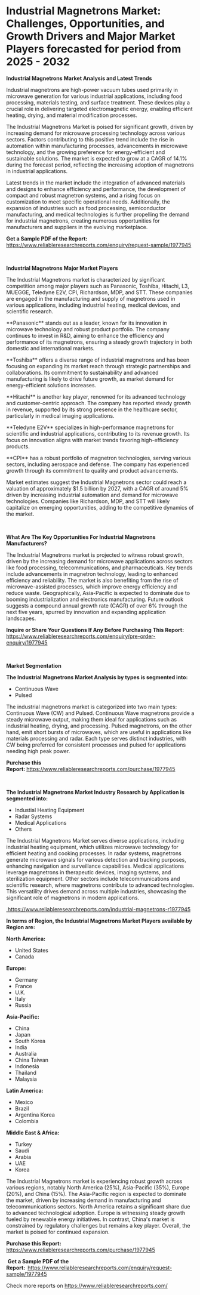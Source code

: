 <p><h1>Industrial Magnetrons Market: Challenges, Opportunities, and Growth Drivers and Major Market Players forecasted for period from 2025 - 2032</h1></p><p><strong>Industrial Magnetrons Market Analysis and Latest Trends</strong></p>
<p><p>Industrial magnetrons are high-power vacuum tubes used primarily in microwave generation for various industrial applications, including food processing, materials testing, and surface treatment. These devices play a crucial role in delivering targeted electromagnetic energy, enabling efficient heating, drying, and material modification processes.</p><p>The Industrial Magnetrons Market is poised for significant growth, driven by increasing demand for microwave processing technology across various sectors. Factors contributing to this positive trend include the rise in automation within manufacturing processes, advancements in microwave technology, and the growing preference for energy-efficient and sustainable solutions. The market is expected to grow at a CAGR of 14.1% during the forecast period, reflecting the increasing adoption of magnetrons in industrial applications.</p><p>Latest trends in the market include the integration of advanced materials and designs to enhance efficiency and performance, the development of compact and robust magnetron systems, and a rising focus on customization to meet specific operational needs. Additionally, the expansion of industries such as food processing, semiconductor manufacturing, and medical technologies is further propelling the demand for industrial magnetrons, creating numerous opportunities for manufacturers and suppliers in the evolving marketplace.</p></p>
<p><strong>Get a Sample PDF of the Report:&nbsp;</strong> <a href="https://www.reliableresearchreports.com/enquiry/request-sample/1977945?utm_campaign=2788&utm_medium=2&utm_source=Github&utm_content=ia&utm_term=10042025&utm_id=industrial-magnetrons">https://www.reliableresearchreports.com/enquiry/request-sample/1977945</a></p>
<p>&nbsp;</p>
<p><strong>Industrial Magnetrons Major Market Players</strong></p>
<p><p>The Industrial Magnetrons market is characterized by significant competition among major players such as Panasonic, Toshiba, Hitachi, L3, MUEGGE, Teledyne E2V, CPI, Richardson, MDP, and STT. These companies are engaged in the manufacturing and supply of magnetrons used in various applications, including industrial heating, medical devices, and scientific research.</p><p>**Panasonic** stands out as a leader, known for its innovation in microwave technology and robust product portfolio. The company continues to invest in R&D, aiming to enhance the efficiency and performance of its magnetrons, ensuring a steady growth trajectory in both domestic and international markets.</p><p>**Toshiba** offers a diverse range of industrial magnetrons and has been focusing on expanding its market reach through strategic partnerships and collaborations. Its commitment to sustainability and advanced manufacturing is likely to drive future growth, as market demand for energy-efficient solutions increases.</p><p>**Hitachi** is another key player, renowned for its advanced technology and customer-centric approach. The company has reported steady growth in revenue, supported by its strong presence in the healthcare sector, particularly in medical imaging applications.</p><p>**Teledyne E2V** specializes in high-performance magnetrons for scientific and industrial applications, contributing to its revenue growth. Its focus on innovation aligns with market trends favoring high-efficiency products.</p><p>**CPI** has a robust portfolio of magnetron technologies, serving various sectors, including aerospace and defense. The company has experienced growth through its commitment to quality and product advancements.</p><p>Market estimates suggest the Industrial Magnetrons sector could reach a valuation of approximately $1.5 billion by 2027, with a CAGR of around 5% driven by increasing industrial automation and demand for microwave technologies. Companies like Richardson, MDP, and STT will likely capitalize on emerging opportunities, adding to the competitive dynamics of the market.</p></p>
<p>&nbsp;</p>
<p><strong>What Are The Key Opportunities For Industrial Magnetrons Manufacturers?</strong></p>
<p><p>The Industrial Magnetrons market is projected to witness robust growth, driven by the increasing demand for microwave applications across sectors like food processing, telecommunications, and pharmaceuticals. Key trends include advancements in magnetron technology, leading to enhanced efficiency and reliability. The market is also benefiting from the rise of microwave-assisted processes, which improve energy efficiency and reduce waste. Geographically, Asia-Pacific is expected to dominate due to booming industrialization and electronics manufacturing. Future outlook suggests a compound annual growth rate (CAGR) of over 6% through the next five years, spurred by innovation and expanding application landscapes.</p></p>
<p><strong>Inquire or Share Your Questions If Any Before Purchasing This Report:</strong> <a href="https://www.reliableresearchreports.com/enquiry/pre-order-enquiry/1977945?utm_campaign=2788&utm_medium=2&utm_source=Github&utm_content=ia&utm_term=10042025&utm_id=industrial-magnetrons">https://www.reliableresearchreports.com/enquiry/pre-order-enquiry/1977945</a></p>
<p>&nbsp;</p>
<p><strong>Market Segmentation</strong></p>
<p><strong>The Industrial Magnetrons Market Analysis by types is segmented into:</strong></p>
<p><ul><li>Continuous Wave</li><li>Pulsed</li></ul></p>
<p><p>The industrial magnetrons market is categorized into two main types: Continuous Wave (CW) and Pulsed. Continuous Wave magnetrons provide a steady microwave output, making them ideal for applications such as industrial heating, drying, and processing. Pulsed magnetrons, on the other hand, emit short bursts of microwaves, which are useful in applications like materials processing and radar. Each type serves distinct industries, with CW being preferred for consistent processes and pulsed for applications needing high peak power.</p></p>
<p><strong>Purchase this Report:&nbsp;</strong><a href="https://www.reliableresearchreports.com/purchase/1977945?utm_campaign=2788&utm_medium=2&utm_source=Github&utm_content=ia&utm_term=10042025&utm_id=industrial-magnetrons">https://www.reliableresearchreports.com/purchase/1977945</a></p>
<p>&nbsp;</p>
<p><strong>The Industrial Magnetrons Market Industry Research by Application is segmented into:</strong></p>
<p><ul><li>Industial Heating Equipment</li><li>Radar Systems</li><li>Medical Applications</li><li>Others</li></ul></p>
<p><p>The Industrial Magnetrons Market serves diverse applications, including industrial heating equipment, which utilizes microwave technology for efficient heating and cooking processes. In radar systems, magnetrons generate microwave signals for various detection and tracking purposes, enhancing navigation and surveillance capabilities. Medical applications leverage magnetrons in therapeutic devices, imaging systems, and sterilization equipment. Other sectors include telecommunications and scientific research, where magnetrons contribute to advanced technologies. This versatility drives demand across multiple industries, showcasing the significant role of magnetrons in modern applications.</p></p>
<p><a href="https://www.reliableresearchreports.com/industrial-magnetrons-r1977945?utm_campaign=2788&utm_medium=2&utm_source=Github&utm_content=ia&utm_term=10042025&utm_id=industrial-magnetrons">&nbsp;https://www.reliableresearchreports.com/industrial-magnetrons-r1977945</a></p>
<p><strong>In terms of Region, the Industrial Magnetrons Market Players available by Region are:</strong></p>
<p>
    <p> <strong> North America: </strong>
        <ul>
            <li>United States</li>
            <li>Canada</li>
        </ul>
        </p> 
    <p> <strong> Europe: </strong>
        <ul>
            <li>Germany</li>
            <li>France</li>
            <li>U.K.</li>
            <li>Italy</li>
            <li>Russia</li>
        </ul>
        </p> 
    <p> <strong> Asia-Pacific: </strong>
        <ul>
            <li>China</li>
            <li>Japan</li>
            <li>South Korea</li>
            <li>India</li>
            <li>Australia</li>
            <li>China Taiwan</li>
            <li>Indonesia</li>
            <li>Thailand</li>
            <li>Malaysia</li>
        </ul>
        </p> 
    <p> <strong> Latin America: </strong>
        <ul>
            <li>Mexico</li>
            <li>Brazil</li>
            <li>Argentina Korea</li>
            <li>Colombia</li>
        </ul>
        </p> 
    <p> <strong> Middle East & Africa: </strong>
        <ul>
            <li>Turkey</li>
            <li>Saudi</li>
            <li>Arabia</li>
            <li>UAE</li>
            <li>Korea</li>
        </ul>
    </p>
    </p>
<p><p>The Industrial Magnetrons market is experiencing robust growth across various regions, notably North America (25%), Asia-Pacific (35%), Europe (20%), and China (15%). The Asia-Pacific region is expected to dominate the market, driven by increasing demand in manufacturing and telecommunications sectors. North America retains a significant share due to advanced technological adoption. Europe is witnessing steady growth fueled by renewable energy initiatives. In contrast, China's market is constrained by regulatory challenges but remains a key player. Overall, the market is poised for continued expansion.</p></p>
<p><strong>Purchase this Report: </strong><a href="https://www.reliableresearchreports.com/purchase/1977945?utm_campaign=2788&utm_medium=2&utm_source=Github&utm_content=ia&utm_term=10042025&utm_id=industrial-magnetrons">https://www.reliableresearchreports.com/purchase/1977945</a></p>
<p>&nbsp;<strong>Get a Sample PDF of the Report:&nbsp;&nbsp;</strong><a href="https://www.reliableresearchreports.com/enquiry/request-sample/1977945?utm_campaign=2788&utm_medium=2&utm_source=Github&utm_content=ia&utm_term=10042025&utm_id=industrial-magnetrons">https://www.reliableresearchreports.com/enquiry/request-sample/1977945</a></p>
<p><strong></strong></p>
<p>Check more reports on <a href="https://www.reliableresearchreports.com/?utm_campaign=2788&utm_medium=2&utm_source=Github&utm_content=ia&utm_term=10042025&utm_id=industrial-magnetrons">https://www.reliableresearchreports.com/</a></p>